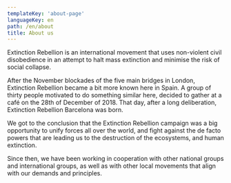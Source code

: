 ```yaml
---
templateKey: 'about-page'
languageKey: en
path: /en/about
title: About us
---
```


Extinction Rebellion is an international movement that uses non-violent civil disobedience in an attempt to halt mass extinction and minimise the risk of social collapse.

After the November blockades of the five main bridges in London, Extinction Rebellion became a bit more known here in Spain. A group of thirty people motivated to do something similar here, decided to gather at a café on the 28th of December of 2018. That day, after a long deliberation, Extinction Rebellion Barcelona was born. 

We got to the conclusion that the Extinction Rebellion campaign was a big opportunity to unify forces all over the world, and fight against the de facto powers that are leading us to the destruction of the ecosystems, and human extinction. 

Since then, we have been working in cooperation with other national groups and international groups, as well as with other local movements that align with our demands and principles. 
